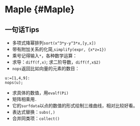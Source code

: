 


# Maple {#Maple}
## 一句话Tips
- 多项式降幂排列`sort(x^3*y-y^3*x,[y,x])`
- 带有附加关系的化简,`simplify(expr, {x*z=1})`
- 乘号记得输入`*`，各种数学运算：
- 求导：`diff(f,x)`; 求二阶导数，`diff(f,x$2)`
- `nops`返回比如向量的元素的数目：
```
u:=[1,4,9]:
nops(u);
```
- 求具体的数值，用`evalf(Pi)`
- 矩阵相乘用`.`
- 它的`surfdata`以点的数值的形式绘制三维曲线，相对比较好看。
- 表达式替换：`subs(,)`
- 合并同类项：`collect()`
